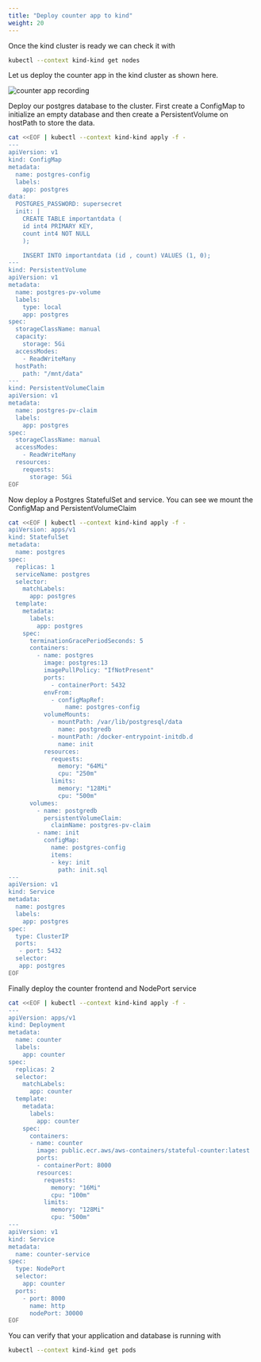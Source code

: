 ```yaml
---
title: "Deploy counter app to kind"
weight: 20
---
```


Once the kind cluster is ready we can check it with

```bash
kubectl --context kind-kind get nodes
```
Let us deploy the counter app in the kind cluster as shown here.

![counter app recording](/images/migrate_to_eks/counter-application-from-kind-cluster.png)

Deploy our postgres database to the cluster.
First create a ConfigMap to initialize an empty database and then create a PersistentVolume on hostPath to store the data.

```bash
cat <<EOF | kubectl --context kind-kind apply -f - 
---
apiVersion: v1
kind: ConfigMap
metadata:
  name: postgres-config
  labels:
    app: postgres
data:
  POSTGRES_PASSWORD: supersecret
  init: |
    CREATE TABLE importantdata (
    id int4 PRIMARY KEY,
    count int4 NOT NULL
    );

    INSERT INTO importantdata (id , count) VALUES (1, 0);
---
kind: PersistentVolume
apiVersion: v1
metadata:
  name: postgres-pv-volume
  labels:
    type: local
    app: postgres
spec:
  storageClassName: manual
  capacity:
    storage: 5Gi
  accessModes:
    - ReadWriteMany
  hostPath:
    path: "/mnt/data"
---
kind: PersistentVolumeClaim
apiVersion: v1
metadata:
  name: postgres-pv-claim
  labels:
    app: postgres
spec:
  storageClassName: manual
  accessModes:
    - ReadWriteMany
  resources:
    requests:
      storage: 5Gi
EOF
```

Now deploy a Postgres StatefulSet and service.
You can see we mount the ConfigMap and PersistentVolumeClaim

```bash
cat <<EOF | kubectl --context kind-kind apply -f - 
apiVersion: apps/v1
kind: StatefulSet
metadata:
  name: postgres
spec:
  replicas: 1
  serviceName: postgres
  selector:
    matchLabels:
      app: postgres
  template:
    metadata:
      labels:
        app: postgres
    spec:
      terminationGracePeriodSeconds: 5
      containers:
        - name: postgres
          image: postgres:13
          imagePullPolicy: "IfNotPresent"
          ports:
            - containerPort: 5432
          envFrom:
            - configMapRef:
                name: postgres-config
          volumeMounts:
            - mountPath: /var/lib/postgresql/data
              name: postgredb
            - mountPath: /docker-entrypoint-initdb.d
              name: init
          resources:
            requests:
              memory: "64Mi"
              cpu: "250m"
            limits:
              memory: "128Mi"
              cpu: "500m"
      volumes:
        - name: postgredb
          persistentVolumeClaim:
            claimName: postgres-pv-claim
        - name: init
          configMap:
            name: postgres-config
            items:
            - key: init
              path: init.sql
---
apiVersion: v1
kind: Service
metadata:
  name: postgres
  labels:
    app: postgres
spec:
  type: ClusterIP
  ports:
   - port: 5432
  selector:
   app: postgres
EOF
```

Finally deploy the counter frontend and NodePort service

```bash
cat <<EOF | kubectl --context kind-kind apply -f - 
---
apiVersion: apps/v1
kind: Deployment
metadata:
  name: counter
  labels:
    app: counter
spec:
  replicas: 2
  selector:
    matchLabels:
      app: counter
  template:
    metadata:
      labels:
        app: counter
    spec:
      containers:
      - name: counter
        image: public.ecr.aws/aws-containers/stateful-counter:latest
        ports:
        - containerPort: 8000
        resources:
          requests:
            memory: "16Mi"
            cpu: "100m"
          limits:
            memory: "128Mi"
            cpu: "500m"
---
apiVersion: v1
kind: Service
metadata:
  name: counter-service
spec:
  type: NodePort
  selector:
    app: counter
  ports:
    - port: 8000
      name: http
      nodePort: 30000
EOF
```

You can verify that your application and database is running with

```bash
kubectl --context kind-kind get pods
```
